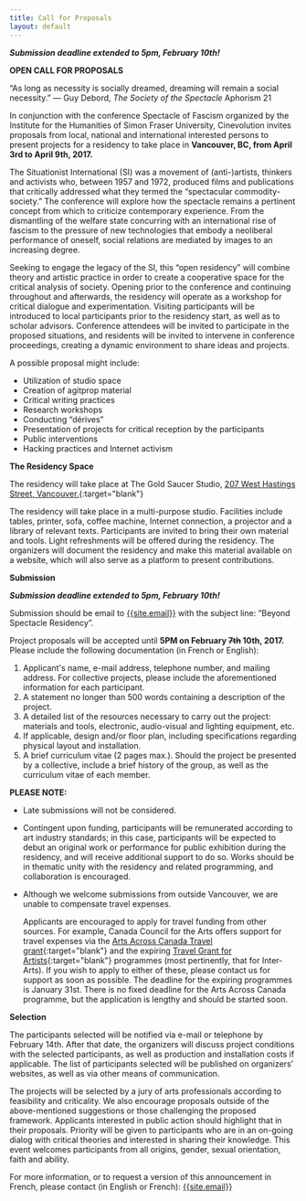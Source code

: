 ```yaml
---
title: Call for Proposals
layout: default
---
```

__*Submission deadline extended to 5pm, February 10th!*__

**OPEN CALL FOR PROPOSALS**

“As long as necessity is socially dreamed, dreaming will remain a social
necessity.” — Guy Debord, _The Society of the Spectacle_ Aphorism 21

In conjunction with the conference Spectacle of Fascism organized by the
Institute for the Humanities of Simon Fraser University, Cinevolution invites
proposals from local, national and international interested persons to present
projects for a residency to take place in **Vancouver, BC, from April 3rd to
April 9th, 2017.**

The Situationist International (SI) was a movement of (anti-)artists, thinkers
and activists who, between 1957 and 1972, produced films and publications that
critically addressed what they termed the “spectacular commodity-society.” The
conference will explore how the spectacle remains a pertinent concept from
which to criticize contemporary experience. From the dismantling of the welfare
state concurring with an international rise of fascism to the pressure of new
technologies that embody a neoliberal performance of oneself, social relations
are mediated by images to an increasing degree.

Seeking to engage the legacy of the SI, this “open residency” will combine
theory and artistic practice in order to create a cooperative space for the
critical analysis of society. Opening prior to the conference and continuing
throughout and afterwards, the residency will operate as a workshop for
critical dialogue and experimentation. Visiting participants will be introduced
to local participants prior to the residency start, as well as to scholar
advisors. Conference attendees will be invited to participate in the proposed
situations, and residents will be invited to intervene in conference
proceedings, creating a dynamic environment to share ideas and projects.

A possible proposal might include:

*   Utilization of studio space
*   Creation of agitprop material
*   Critical writing practices
*   Research workshops
*   Conducting “dérives”
*   Presentation of projects for critical reception by the participants
*   Public interventions
*   Hacking practices and Internet activism

**The Residency Space**

The residency will take place at The Gold Saucer Studio,
[207 West Hastings Street, Vancouver.](https://www.google.ca/maps/place/Dominion+Building,+Vancouver,+BC/@49.2828962,-123.1100036,20z){:target="blank"}

The residency will take place in a multi-purpose studio. Facilities include
tables, printer, sofa, coffee machine, Internet connection, a projector and a
library of relevant texts. Participants are invited to bring their own material
and tools. Light refreshments will be offered during the residency. The
organizers will document the residency and make this material available on a
website, which will also serve as a platform to present contributions.

**Submission**

__*Submission deadline extended to 5pm, February 10th!*__

Submission should be email to
[{{site.email}}](mailto:{{site.email}}) with the
subject line: “Beyond Spectacle Residency”.

Project proposals will be accepted until **5PM on February ~~7th~~ 10th, 2017.**
Please include the following documentation (in French or English):

1.  Applicant's name, e-mail address, telephone number, and mailing address.
For collective projects, please include the aforementioned information for each
participant.
2.  A statement no longer than 500 words containing a description of the
project.
3.  A detailed list of the resources necessary to carry out the project:
materials and tools, electronic, audio-visual and lighting equipment, etc.
4.  If applicable, design and/or floor plan, including specifications regarding
physical layout and installation.
5.  A brief curriculum vitae (2 pages max.). Should the project be presented by
a collective, include a brief history of the group, as well as the curriculum
vitae of each member.

**PLEASE NOTE:**

*   Late submissions will not be considered.
*   Contingent upon funding, participants will be remunerated according to art
industry standards; in this case, participants will be expected to debut an
original work or performance for public exhibition during the residency, and
will receive additional support to do so. Works should be in thematic unity
with the residency and related programming, and collaboration is encouraged.
*   Although we welcome submissions from outside Vancouver, we are unable to
compensate travel expenses.

    Applicants are encouraged to apply for travel funding from other sources.
    For example, Canada Council for the Arts offers support for travel expenses
    via the
    [Arts Across Canada Travel grant](http://canadacouncil.ca/funding/grants/arts-across-canada/travel){:target="blank"}
    and the expiring
    [Travel Grant for Artists](http://canadacouncil.ca/funding/grants/expiring-programs){:target="blank"}
    programmes (most pertinently, that for Inter-Arts). If you wish to apply to
    either of these, please contact us for support as soon as possible. The
    deadline for the expiring programmes is January 31st. There is no fixed
    deadline for the Arts Across Canada programme, but the application is
    lengthy and should be started soon.

**Selection**

The participants selected will be notified via e-mail or telephone by February
14th. After that date, the organizers will discuss project conditions with the
selected participants, as well as production and installation costs if
applicable. The list of participants selected will be published on organizers’
websites, as well as via other means of communication.

The projects will be selected by a jury of arts professionals according to
feasibility and criticality. We also encourage proposals outside of the
above-mentioned suggestions or those challenging the proposed framework.
Applicants interested in public action should highlight that in their
proposals. Priority will be given to participants who are in an on-going dialog
with critical theories and interested in sharing their knowledge. This event
welcomes participants from all origins, gender, sexual orientation, faith and
ability.

For more information, or to request a version of this announcement in French,
please contact (in English or French):
[{{site.email}}](mailto:{{site.email}})
